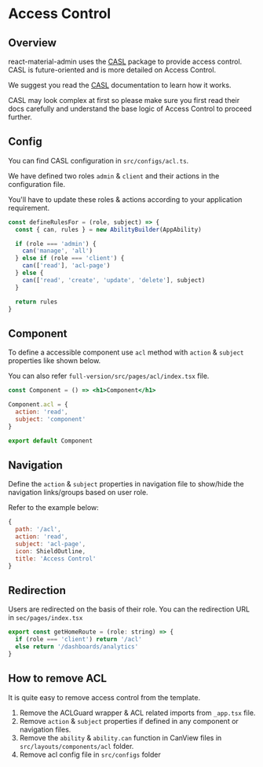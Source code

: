# Access Control

## Overview

react-material-admin uses the [CASL](https://casl.js.org/v5/en/) package to provide access control. CASL is future-oriented and is more detailed on Access Control.

We suggest you read the [CASL](https://casl.js.org/v5/en/) documentation to learn how it works.

CASL may look complex at first so please make sure you first read their docs carefully and understand the base logic of Access Control to proceed further.

## Config

You can find CASL configuration in `src/configs/acl.ts`.

We have defined two roles `admin` & `client` and their actions in the configuration file.

You'll have to update these roles & actions according to your application requirement.

```js
const defineRulesFor = (role, subject) => {
  const { can, rules } = new AbilityBuilder(AppAbility)

  if (role === 'admin') {
    can('manage', 'all')
  } else if (role === 'client') {
    can(['read'], 'acl-page')
  } else {
    can(['read', 'create', 'update', 'delete'], subject)
  }

  return rules
}
```

## Component

To define a accessible component use `acl` method with `action` & `subject` properties like shown below.

You can also refer `full-version/src/pages/acl/index.tsx` file.

```jsx
const Component = () => <h1>Component</h1>

Component.acl = {
  action: 'read',
  subject: 'component'
}

export default Component
```

## Navigation

Define the `action` & `subject` properties in navigation file to show/hide the navigation links/groups based on user role.

Refer to the example below:

```js
{
  path: '/acl',
  action: 'read',
  subject: 'acl-page',
  icon: ShieldOutline,
  title: 'Access Control'
}
```

## Redirection
Users are redirected on the basis of their role. You can the redirection URL in `sec/pages/index.tsx`

```jsx
export const getHomeRoute = (role: string) => {
  if (role === 'client') return '/acl'
  else return '/dashboards/analytics'
}
```

## How to remove ACL
It is quite easy to remove access control from the template.

1. Remove the ACLGuard wrapper & ACL related imports from `_app.tsx` file.
2. Remove `action` & `subject` properties if defined in any component or navigation files.
3. Remove the `ability` & `ability.can` function in CanView files in `src/layouts/components/acl` folder.
4. Remove acl config file in `src/configs` folder

